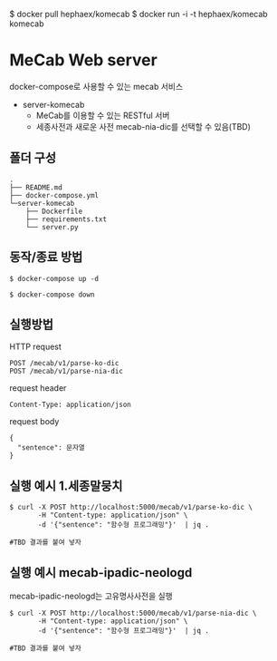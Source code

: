 
$ docker pull hephaex/komecab
$ docker run -i -t hephaex/komecab komecab

# MeCab Web server

docker-compose로 사용할 수 있는 mecab 서비스

* server-komecab
    - MeCab를 이용할 수 있는 RESTful 서버
    - 세종사전과 새로운 사전 mecab-nia-dic를 선택할 수 있음(TBD)

## 폴더 구성
```
.
├── README.md
├── docker-compose.yml
└─server-komecab
    ├── Dockerfile
    ├── requirements.txt
    └── server.py

```

## 동작/종료 방법
```shell-session
$ docker-compose up -d
```
```shell-session
$ docker-compose down
```

## 실행방법
HTTP request

```
POST /mecab/v1/parse-ko-dic
POST /mecab/v1/parse-nia-dic
```

request header

```
Content-Type: application/json
```

request body

```
{
  "sentence": 문자열
}
```

## 실행 예시 1.세종말뭉치
```shell-session
$ curl -X POST http://localhost:5000/mecab/v1/parse-ko-dic \
       -H "Content-type: application/json" \
       -d '{"sentence": "함수형 프로그래밍"}'  | jq .
```

```
#TBD 결과를 붙여 넣자
```

## 실행 예시 mecab-ipadic-neologd
mecab-ipadic-neologd는 고유명사사전을 실행

```shell-session
$ curl -X POST http://localhost:5000/mecab/v1/parse-nia-dic \
       -H "Content-type: application/json" \
       -d '{"sentence": "함수형 프로그래밍"}'  | jq .
```

```
#TBD 결과를 붙여 넣자
```
